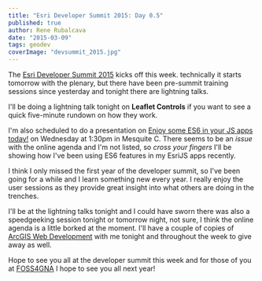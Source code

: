 ```yaml
---
title: "Esri Developer Summit 2015: Day 0.5"
published: true
author: Rene Rubalcava
date: "2015-03-09"
tags: geodev
coverImage: "devsummit_2015.jpg"
---
```


The [Esri Developer Summit 2015](http://www.esri.com/events/devsummit/agenda) kicks off this week. technically it starts tomorrow with the plenary, but there have been pre-summit training sessions since yesterday and tonight there are lightning talks.

I'll be doing a lightning talk tonight on **Leaflet Controls** if you want to see a quick five-minute rundown on how they work.

I'm also scheduled to do a presentation on [Enjoy some ES6 in your JS apps today!](https://geonet.esri.com/thread/118134) on Wednesday at 1:30pm in Mesquite C. There seems to be an _issue_ with the online agenda and I'm not listed, so _cross your fingers_ I'll be showing how I've been using ES6 features in my EsriJS apps recently.

I think I only missed the first year of the developer summit, so I've been going for a while and I learn something new every year. I really enjoy the user sessions as they provide great insight into what others are doing in the trenches.

I'll be at the lightning talks tonight and I could have sworn there was also a speedgeeking session tonight or tomorrow night, not sure, I think the online agenda is a little borked at the moment. I'll have a couple of copies of [ArcGIS Web Development](http://www.amazon.com/dp/1617291617/ref=as_sl_pc_tf_lc?tag=odoenet-20&camp=15309&creative=331441&linkCode=st1&creativeASIN=1617291617&adid=0YF9M7SEXBZ04VAGSK55&ref-refURL=http%3A%2F%2Fodoe.net%2Fblog%2F) with me tonight and throughout the week to give away as well.

Hope to see you all at the developer summit this week and for those of you at [FOSS4GNA](https://2015.foss4g-na.org/) I hope to see you all next year!
